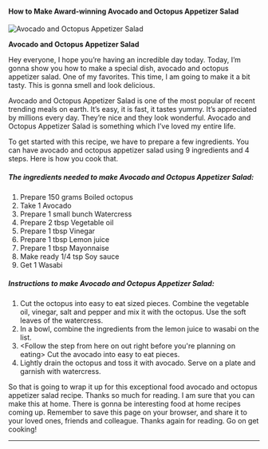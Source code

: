            

#### How to Make Award-winning Avocado and Octopus Appetizer Salad

![Avocado and Octopus Appetizer Salad](https://img-global.cpcdn.com/recipes/5617780540833792/751x532cq70/avocado-and-octopus-appetizer-salad-recipe-main-photo.jpg)

**Avocado and Octopus Appetizer Salad**

Hey everyone, I hope you’re having an incredible day today. Today, I’m gonna show you how to make a special dish, avocado and octopus appetizer salad. One of my favorites. This time, I am going to make it a bit tasty. This is gonna smell and look delicious.

Avocado and Octopus Appetizer Salad is one of the most popular of recent trending meals on earth. It’s easy, it is fast, it tastes yummy. It’s appreciated by millions every day. They’re nice and they look wonderful. Avocado and Octopus Appetizer Salad is something which I’ve loved my entire life.

To get started with this recipe, we have to prepare a few ingredients. You can have avocado and octopus appetizer salad using 9 ingredients and 4 steps. Here is how you cook that.

##### The ingredients needed to make Avocado and Octopus Appetizer Salad:

1.  Prepare 150 grams Boiled octopus
2.  Take 1 Avocado
3.  Prepare 1 small bunch Watercress
4.  Prepare 2 tbsp Vegetable oil
5.  Prepare 1 tbsp Vinegar
6.  Prepare 1 tbsp Lemon juice
7.  Prepare 1 tbsp Mayonnaise
8.  Make ready 1/4 tsp Soy sauce
9.  Get 1 Wasabi

##### Instructions to make Avocado and Octopus Appetizer Salad:

1.  Cut the octopus into easy to eat sized pieces. Combine the vegetable oil, vinegar, salt and pepper and mix it with the octopus. Use the soft leaves of the watercress.
2.  In a bowl, combine the ingredients from the lemon juice to wasabi on the list.
3.  <Follow the step from here on out right before you're planning on eating> Cut the avocado into easy to eat pieces.
4.  Lightly drain the octopus and toss it with avocado. Serve on a plate and garnish with watercress.

So that is going to wrap it up for this exceptional food avocado and octopus appetizer salad recipe. Thanks so much for reading. I am sure that you can make this at home. There is gonna be interesting food at home recipes coming up. Remember to save this page on your browser, and share it to your loved ones, friends and colleague. Thanks again for reading. Go on get cooking!

* * *